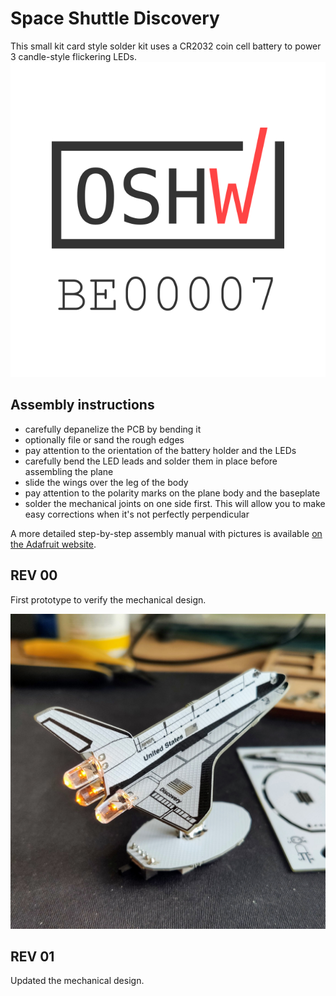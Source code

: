 # Space Shuttle Discovery
This small kit card style solder kit uses a CR2032 coin cell battery to power 3 candle-style flickering LEDs.
[![OSHWA](media/OSHWA_BE00007.png)](https://certification.oshwa.org/be000007.html)

## Assembly instructions
- carefully depanelize the PCB by bending it
- optionally file or sand the rough edges
- pay attention to the orientation of the battery holder and the LEDs
- carefully bend the LED leads and solder them in place before assembling the plane
- slide the wings over the leg of the body
- pay attention to the polarity marks on the plane body and the baseplate
- solder the mechanical joints on one side first. This will allow you to make easy corrections when it's not perfectly perpendicular

A more detailed step-by-step assembly manual with pictures is available [on the Adafruit website](https://learn.adafruit.com/space-shuttle-discovery-solder-kit).

## REV 00
First prototype to verify the mechanical design.

![STS 00](media/STS_00.jpg)

## REV 01
Updated the mechanical design.
